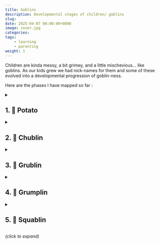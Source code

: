 ```yaml
---
title: Goblins
description: Developmental stages of children/ goblins
slug: 
date: 2025-04-07 00:00:00+0000
image: cover.jpg
categories:
tags:
    - learning
    - parenting
weight: 1
---
```


Children are kinda messy, a bit grimey, and a little mischevious... like
goblins. As our kids grew we had nick-names for them and some of these evolved
into a developmental progression of goblin-ness.

Here are the phases I have mapped so far :
<br />


<details>
  <summary>
    <h2> 1. 🥔 Potato</h2>
  </summary>

When humans are born... they're kinda par-baked compared to other animals, as
in they're not ambulatory, and only just aware of their environment.  Some
people talk about this as the "fourth trimester". Somewhat uncharitably I call
this phase the Potato.

</details>

<details>
  <summary>
    <h2> 2. 👶 Chublin </h2>
  </summary>

Your goblin is somewhat active and has started looking a little roley. They've
got creases part way down their limbs, big cheeks, and very little neck to
speak of. 

Chubby goblin => Chublin.
</details>


<details>
  <summary>
    <h2> 3. 💩 Grublin </h2>
  </summary>

Your goblin has moved on to solids. They make a significantly larger mess
consuming food, and their output is a new level of nasty.

Grubby goblin => Grublin
</details>

<details>
  <summary>
    <h2>4. 👹 Grumplin </h2>
  </summary>

Your groblin is growing a lot (which hurts) and they've also developed enough
theory of mind to realise they can say "No!", and just straight up defy your
requests.

Grumpy goblin => Grumplin
</details>

<details>
  <summary>
    <h2> 5. 👺 Squablin </h2>
  </summary>

Higher cognitive functions are online, your goblin can now make reasoned
attacks on your authority.

Squabling goblin => Squablin

</details>

_(click to expand)_






